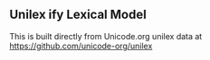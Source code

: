 Unilex ify Lexical Model
----------------------

This is built directly from Unicode.org unilex data at
https://github.com/unicode-org/unilex

